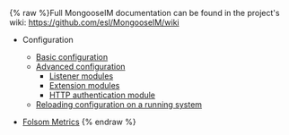 {% raw %}Full MongooseIM documentation can be found in the project's wiki: https://github.com/esl/MongooseIM/wiki

- Configuration
  * [Basic configuration](../Basic-configuration.md)
  * [Advanced configuration](../Advanced-configuration.md)
    * [Listener modules](../Listener-modules.md)
    * [Extension modules](../Modules.md)
    * [HTTP authentication module](../HTTP-authentication-module.md)
  * [Reloading configuration on a running system](../Reloading-configuration-on-a-running-system.md)

- [Folsom Metrics](../REST-interface-to-folsom-metrics.md)
   {% endraw %}
